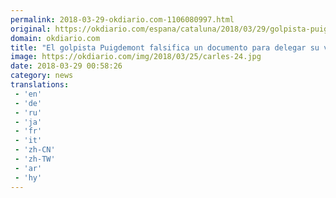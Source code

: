 ```yaml
---
permalink: 2018-03-29-okdiario.com-1106080997.html
original: https://okdiario.com/espana/cataluna/2018/03/29/golpista-puigdemont-falsifica-documento-delegar-voto-como-si-no-estuviera-preso-2039469
domain: okdiario.com
title: "El golpista Puigdemont falsifica un documento para delegar su voto como si no estuviera preso"
image: https://okdiario.com/img/2018/03/25/carles-24.jpg
date: 2018-03-29 00:58:26
category: news
translations: 
 - 'en'
 - 'de'
 - 'ru'
 - 'ja'
 - 'fr'
 - 'it'
 - 'zh-CN'
 - 'zh-TW'
 - 'ar'
 - 'hy'
---
```


